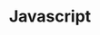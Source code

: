 ---
layout: blog_by_category
title: Javascript
category: javascript
permalink: /blog/category/javascript/
---